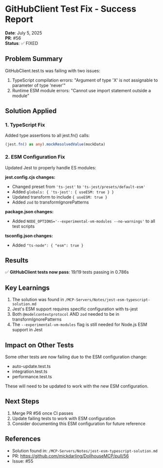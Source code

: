 # GitHubClient Test Fix - Success Report

**Date**: July 5, 2025  
**PR**: #56  
**Status**: ✅ FIXED

## Problem Summary
GitHubClient.test.ts was failing with two issues:
1. TypeScript compilation errors: "Argument of type 'X' is not assignable to parameter of type 'never'"
2. Runtime ESM module errors: "Cannot use import statement outside a module"

## Solution Applied

### 1. TypeScript Fix
Added type assertions to all jest.fn() calls:
```typescript
(jest.fn() as any).mockResolvedValue(mockData)
```

### 2. ESM Configuration Fix
Updated Jest to properly handle ES modules:

**jest.config.cjs changes:**
- Changed preset from `'ts-jest'` to `'ts-jest/presets/default-esm'`
- Added `globals: { 'ts-jest': { useESM: true } }`
- Updated transform to include `{ useESM: true }`
- Added `zod` to transformIgnorePatterns

**package.json changes:**
- Added `NODE_OPTIONS='--experimental-vm-modules --no-warnings'` to all test scripts

**tsconfig.json changes:**
- Added `"ts-node": { "esm": true }`

## Results
✅ **GitHubClient tests now pass**: 19/19 tests passing in 0.786s

## Key Learnings
1. The solution was found in `/MCP-Servers/Notes/jest-esm-typescript-solution.md`
2. Jest's ESM support requires specific configuration with ts-jest
3. Both `@modelcontextprotocol` AND `zod` needed to be in transformIgnorePatterns
4. The `--experimental-vm-modules` flag is still needed for Node.js ESM support in Jest

## Impact on Other Tests
Some other tests are now failing due to the ESM configuration change:
- auto-update.test.ts
- integration.test.ts  
- performance.test.ts

These will need to be updated to work with the new ESM configuration.

## Next Steps
1. Merge PR #56 once CI passes
2. Update failing tests to work with ESM configuration
3. Consider documenting this ESM configuration for future reference

## References
- Solution found in: `/MCP-Servers/Notes/jest-esm-typescript-solution.md`
- PR: https://github.com/mickdarling/DollhouseMCP/pull/56
- Issue: #55